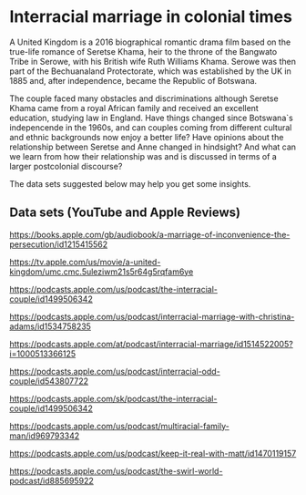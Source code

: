 # Interracial marriage in colonial times

A United Kingdom is a 2016 biographical romantic drama film based on the true-life romance of Seretse Khama, 
heir to the throne of the Bangwato Tribe in Serowe, with his British wife Ruth Williams Khama.
Serowe was then part of the Bechuanaland Protectorate, which was established by the UK in 1885 and, after independence,
became the Republic of Botswana.

The couple faced many obstacles and discriminations although Seretse Khama came from a royal African family and received an excellent education,
studying law in England. Have things changed since Botswana`s indepencende in the 1960s, and can couples coming from different cultural and ethnic
backgrounds now enjoy a better life? Have opinions about the relationship between Seretse and Anne changed in hindsight? And what can we learn from how their
relationship was and is discussed in terms of a larger postcolonial discourse?

The data sets suggested below may help you get some insights.

## Data sets (YouTube and Apple Reviews)

https://books.apple.com/gb/audiobook/a-marriage-of-inconvenience-the-persecution/id1215415562

https://tv.apple.com/us/movie/a-united-kingdom/umc.cmc.5uleziwm21s5r64g5rqfam6ye

https://podcasts.apple.com/us/podcast/the-interracial-couple/id1499506342

https://podcasts.apple.com/us/podcast/interracial-marriage-with-christina-adams/id1534758235

https://podcasts.apple.com/at/podcast/interracial-marriage/id1514522005?i=1000513366125

https://podcasts.apple.com/us/podcast/interracial-odd-couple/id543807722

https://podcasts.apple.com/sk/podcast/the-interracial-couple/id1499506342

https://podcasts.apple.com/us/podcast/multiracial-family-man/id969793342

https://podcasts.apple.com/us/podcast/keep-it-real-with-matt/id1470119157

https://podcasts.apple.com/us/podcast/the-swirl-world-podcast/id885695922

